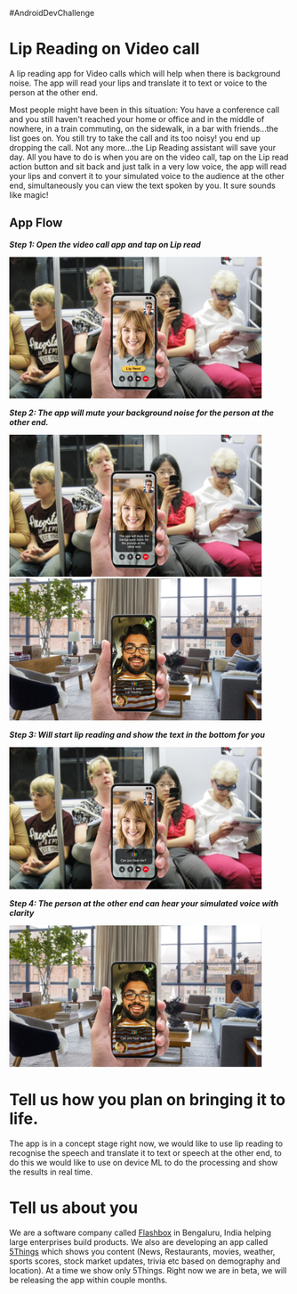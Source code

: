 #AndroidDevChallenge

# Lip Reading on Video call

A lip reading app for Video calls which will help when there is background noise. The app will read your lips and translate it to text or voice to the person at the other end. 

Most people might have been in this situation: You have a conference call and you still haven't reached your home or office and in the middle of nowhere, in a train commuting, on the sidewalk, in a bar with friends...the list goes on. You still try to take the call and its too noisy! you end up dropping the call. Not any more...the Lip Reading assistant will save your day. All you have to do is when you are on the video call, tap on the Lip read action button and sit back and just talk in a very low voice, the app will read your lips and convert it to your simulated voice to the audience at the other end, simultaneously you can view the text spoken by you. It sure sounds like magic!

## App Flow

***Step 1: Open the video call app and tap on Lip read***

<img src="Story1.jpg" width="90%">

***Step 2: The app will mute your background noise for the person at the other end.***

<img src="Story2.jpg" width="90%">

<img src="Story3.jpg" width="90%">

***Step 3: Will start lip reading and show the text in the bottom for you***

<img src="Story4.jpg" width="90%">

***Step 4: The person at the other end can hear your simulated voice with clarity***

<img src="Story5.jpg" width="90%">


# Tell us how you plan on bringing it to life.

The app is in a concept stage right now, we would like to use lip reading to recognise the speech and translate it to text or speech at the other end, to do this we would like to use on device ML to do the processing and show the results in real time.


# Tell us about you

We are a software company called [Flashbox](http://flashbox.in/)  in Bengaluru, India helping large enterprises build products. We also are developing an app called [5Things](https://play.google.com/store/apps/details?id=com.flashbox.a5things) which shows you content (News, Restaurants, movies, weather, sports scores, stock market updates, trivia etc based on demography and location). At a time we show only 5Things. Right now we are in beta, we will be releasing the app within couple months.
